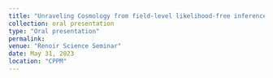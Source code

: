 ```yaml
---
title: "Unraveling Cosmology from field-level likelihood-free inference - A robust model"
collection: oral presentation
type: "Oral presentation"
permalink:
venue: "Renoir Science Seminar"
date: May 31, 2023
location: "CPPM"
---
```

